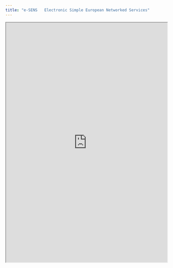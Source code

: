 ```yaml
---
title: "e-SENS   Electronic Simple European Networked Services"
---
```



<iframe height="750" width="100%" src="https://ewelton.github.io/ktest/wiki.html#e-SENS%20%20%20Electronic%20Simple%20European%20Networked%20Services"></iframe>

